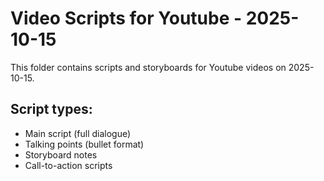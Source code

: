 # Video Scripts for Youtube - 2025-10-15

This folder contains scripts and storyboards for Youtube videos on 2025-10-15.

## Script types:
- Main script (full dialogue)
- Talking points (bullet format)
- Storyboard notes
- Call-to-action scripts
